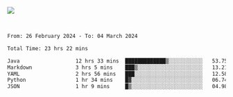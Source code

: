 ![](https://github-widgetbox.vercel.app/api/profile?username=meowkj&data=followers,repositories,stars,commits&theme=nautilus)

  

<br/>  



<!--START_SECTION:waka-->

```txt
From: 26 February 2024 - To: 04 March 2024

Total Time: 23 hrs 22 mins

Java                  12 hrs 33 mins  █████████████▒░░░░░░░░░░░   53.75 %
Markdown              3 hrs 5 mins    ███▒░░░░░░░░░░░░░░░░░░░░░   13.21 %
YAML                  2 hrs 56 mins   ███░░░░░░░░░░░░░░░░░░░░░░   12.58 %
Python                1 hr 34 mins    █▓░░░░░░░░░░░░░░░░░░░░░░░   06.74 %
JSON                  1 hr 9 mins     █▒░░░░░░░░░░░░░░░░░░░░░░░   04.98 %
```

<!--END_SECTION:waka-->



